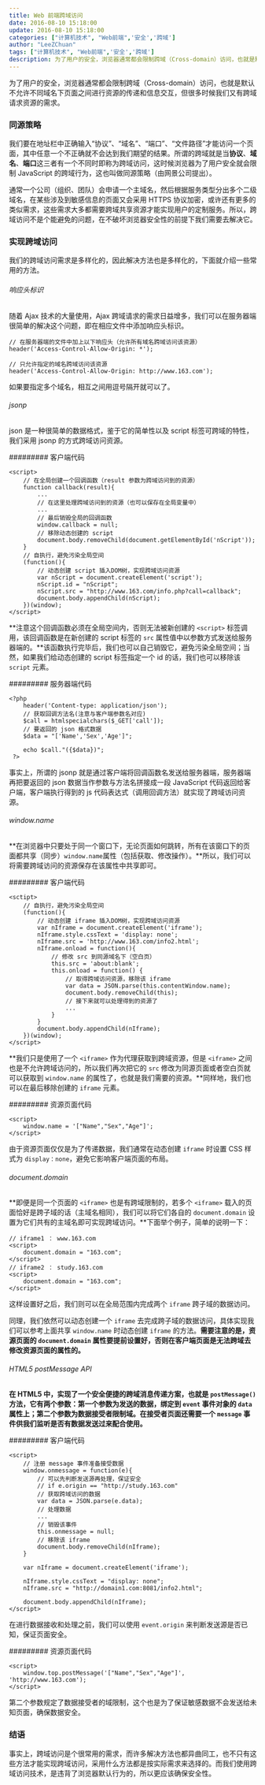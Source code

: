 ```yaml
---
title: Web 前端跨域访问
date: 2016-08-10 15:18:00
update: 2016-08-10 15:18:00
categories: ["计算机技术", "Web前端",'安全','跨域']
author: "LeeZChuan"
tags: ["计算机技术", "Web前端",'安全','跨域']
description: 为了用户的安全，浏览器通常都会限制跨域（Cross-domain）访问，也就是默认不允许不同域名下页面之间进行资源的传递和信息交互，但很多时候我们又有跨域请求资源的需求。
---
```




为了用户的安全，浏览器通常都会限制跨域（Cross-domain）访问，也就是默认不允许不同域名下页面之间进行资源的传递和信息交互，但很多时候我们又有跨域请求资源的需求。

<!-- truncate -->

### 同源策略

我们要在地址栏中正确输入“协议”、“域名”、“端口”、“文件路径”才能访问一个页面，其中任意一个不正确就不会达到我们期望的结果。所谓的跨域就是当**协议**、**域名**、**端口**这三者有一个不同时即称为跨域访问，这时候浏览器为了用户安全就会限制 JavaScript 的跨域行为，这也叫做同源策略（由网景公司提出）。

通常一个公司（组织、团队）会申请一个主域名，然后根据服务类型分出多个二级域名，在某些涉及到敏感信息的页面又会采用 HTTPS 协议加密，或许还有更多的类似需求，这些需求大多都需要跨域共享资源才能实现用户的定制服务。所以，跨域访问不是个能避免的问题，在不破坏浏览器安全性的前提下我们需要去解决它。

### 实现跨域访问

我们的跨域访问需求是多样化的，因此解决方法也是多样化的，下面就介绍一些常用的方法。

###### 响应头标识

随着 Ajax 技术的大量使用，Ajax 跨域请求的需求日益增多，我们可以在服务器端很简单的解决这个问题，即在相应文件中添加响应头标识。

    // 在服务器端的文件中加上以下响应头（允许所有域名跨域访问该资源）
    header('Access-Control-Allow-Origin: *');

    // 只允许指定的域名跨域访问该资源
    header('Access-Control-Allow-Origin: http://www.163.com');

如果要指定多个域名，相互之间用逗号隔开就可以了。

###### jsonp

json 是一种很简单的数据格式，鉴于它的简单性以及 script 标签可跨域的特性，我们采用 jsonp 的方式跨域访问资源。

######### 客户端代码

    <script>
    	// 在全局创建一个回调函数（result 参数为跨域访问到的资源）
    	function callback(result){
    		...
    		// 在这里处理跨域访问到的资源（也可以保存在全局变量中）
    		...
    		// 最后销毁全局的回调函数
    		window.callback = null;
    		// 移除动态创建的 script
    		document.body.removeChild(document.getElementById('nScript'));
    	}
    	// 自执行，避免污染全局空间
    	(function(){
    		// 动态创建 script 插入DOM树，实现跨域访问资源
    		var nScript = document.createElement('script');
    		nScript.id = "nScript";
    		nScript.src = "http://www.163.com/info.php?call=callback";
    		document.body.appendChild(nScript);
    	})(window);
    </script>

**注意这个回调函数必须在全局空间内，否则无法被新创建的 `<script>` 标签调用，该回调函数是在新创建的 script 标签的 `src` 属性值中以参数方式发送给服务器端的。**该函数执行完毕后，我们也可以自己销毁它，避免污染全局空间；当然，如果我们给动态创建的 script 标签指定一个 id 的话，我们也可以移除该 `script` 元素。

######### 服务器端代码

    <?php
    	header('Content-type: application/json');
    	// 获取回调方法名(注意与客户端参数名对应)
    	$call = htmlspecialchars($_GET['call']);
    	// 要返回的 json 格式数据
    	$data = "['Name','Sex','Age']";

    	echo $call."({$data})";
     ?>

事实上，所谓的 jsonp 就是通过客户端将回调函数名发送给服务器端，服务器端再把要返回的 json 数据当作参数与方法名拼接成一段 JavaScript 代码返回给客户端，客户端执行得到的 js 代码表达式（调用回调方法）就实现了跨域访问资源。

###### window.name

**在浏览器中只要处于同一个窗口下，无论页面如何跳转，所有在该窗口下的页面都共享（同步）<code>window.name</code>属性（包括获取、修改操作）。**所以，我们可以将需要跨域访问的资源保存在该属性中共享即可。

######### 客户端代码

    <sctipt>
    	// 自执行，避免污染全局空间
    	(function(){
    		// 动态创建 iframe 插入DOM树，实现跨域访问资源
    		var nIframe = document.createElement('iframe');
    		nIframe.style.cssText = 'display: none';
    		nIframe.src = 'http://www.163.com/info2.html';
    		nIframe.onload = function(){
    			// 修改 src 到同源域名下（空白页）
    			this.src = 'about:blank';
    			this.onload = function() {
    				// 取得跨域访问资源，移除该 iframe
    				var data = JSON.parse(this.contentWindow.name);
    				document.body.removeChild(this);
    				// 接下来就可以处理得到的资源了
    				...
    			}
    		}
    		document.body.appendChild(nIframe);
    	})(window);
    </script>

**我们只是使用了一个 `<iframe>` 作为代理获取到跨域资源，但是 `<iframe>` 之间也是不允许跨域访问的，所以我们再次把它的 `src` 修改为同源页面或者空白页就可以获取到 `window.name` 的属性了，也就是我们需要的资源。**同样地，我们也可以在最后移除创建的 `iframe` 元素。

######### 资源页面代码

    <script>
    	window.name = '["Name","Sex","Age"]';
    </script>

由于资源页面仅仅是为了传递数据，我们通常在动态创建 `iframe` 时设置 CSS 样式为 `display：none`，避免它影响客户端页面的布局。

###### document.domain

**即便是同一个页面的 `<iframe>` 也是有跨域限制的，若多个 `<iframe>` 载入的页面恰好是跨子域的话（主域名相同），我们可以将它们各自的 `document.domain` 设置为它们共有的主域名即可实现跨域访问。**下面举个例子，简单的说明一下：

    // iframe1 ： www.163.com
    <script>
    	document.domain = "163.com";
    </script>
    // iframe2 ： study.163.com
    <script>
    	document.domain = "163.com";
    </script>

这样设置好之后，我们则可以在全局范围内完成两个 `iframe` 跨子域的数据访问。

同理，我们依然可以动态创建一个 `iframe` 去完成跨子域的数据访问，具体实现我们可以参考上面共享 `window.name` 时动态创建 `iframe` 的方法。**需要注意的是，资源页面的 `document.domain` 属性要提前设置好，否则在客户端页面是无法跨域去修改资源页面的属性的。**

###### HTML5 postMessage API

**在 HTML5 中，实现了一个安全便捷的跨域消息传递方案，也就是 `postMessage()` 方法，它有两个参数：第一个参数为发送的数据，绑定到 `event` 事件对象的 `data` 属性上；第二个参数为数据接受者限制域。在接受者页面还需要一个 `message` 事件供我们监听是否有数据发送过来配合使用。**

######### 客户端代码

    <script>
    	// 注册 message 事件准备接受数据
    	window.onmessage = function(e){
    		// 可以先判断发送源再处理，保证安全
    		// if e.origin == "http://study.163.com"
    		// 获取跨域访问的数据
    		var data = JSON.parse(e.data);
    		// 处理数据
    		...
    		// 销毁该事件
    		this.onmessage = null;
    		// 移除该 iframe
    		document.body.removeChild(nIframe);
    	}

    	var nIframe = document.createElement('iframe');

    	nIframe.style.cssText = "display: none";
    	nIframe.src = "http://domain1.com:8081/info2.html";

    	document.body.appendChild(nIframe);
    </script>

在进行数据接收和处理之前，我们可以使用 `event.origin` 来判断发送源是否已知，保证页面安全。

######### 资源页面代码

    <script>
    	window.top.postMessage('["Name","Sex","Age"]', 'http://www.163.com');
    </script>

第二个参数规定了数据接受者的域限制，这个也是为了保证敏感数据不会发送给未知页面，确保数据安全。

### 结语

事实上，跨域访问是个很常用的需求，而许多解决方法也都异曲同工，也不只有这些方法才能实现跨域访问，采用什么方法都是按实际需求来选择的。而我们使用跨域访问技术，是违背了浏览器默认行为的，所以更应该确保安全性。
